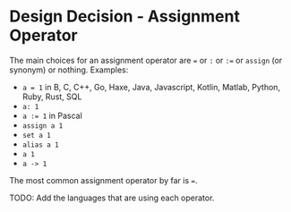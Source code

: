 # Design Decision - Assignment Operator

The main choices for an assignment operator are `=` or `:` or `:=` or `assign` (or synonym) or nothing. Examples:
- `a = 1` in B, C, C++, Go, Haxe, Java, Javascript, Kotlin, Matlab, Python, Ruby, Rust, SQL
- `a: 1`
- `a := 1` in Pascal
- `assign a 1`
- `set a 1`
- `alias a 1`
- `a 1`
- `a -> 1`

The most common assignment operator by far is `=`.


TODO: Add the languages that are using each operator.

